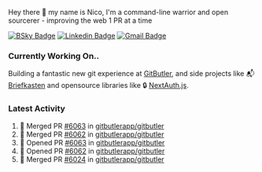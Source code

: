 
Hey there 👋 my name is Nico, I'm a command-line warrior and open sourcerer - improving the web 1 PR at a time

[![BSky Badge](https://img.shields.io/badge/-%20%40ndo.dev%20-%200285FF?style=flat-square&logo=bluesky&color=%23161e27)](https://bsky.app/profile/ndo.dev) [![Linkedin Badge](https://img.shields.io/badge/-ndom91-blue?style=flat-square&logo=Linkedin&logoColor=white&link=https://www.linkedin.com/in/ndom91/)](https://www.linkedin.com/in/ndom91/) [![Gmail Badge](https://img.shields.io/badge/-yo@ndo.dev-c14438?style=flat-square&logo=mail.ru&logoColor=white&link=mailto:yo@ndo.dev)](mailto:yo@ndo.dev)

### Currently Working On..

Building a fantastic new git experience at [GitButler](https://github.com/gitbutlerapp), and side projects like 📬 [Briefkasten](https://briefkastenhq.com) and opensource libraries like 🔒 [NextAuth.js](https://github.com/nextauthjs/next-auth).

<!--START_SECTION_PROFILE_VIEWS:readme-info-->
<!--END_SECTION_PROFILE_VIEWS:readme-info-->

<!--START_SECTION_DAILY_COMMIT:readme-info-->
<!--END_SECTION_DAILY_COMMIT:readme-info-->

<!--START_SECTION_WEEKLY_COMMIT:readme-info-->
<!--END_SECTION_WEEKLY_COMMIT:readme-info-->

### Latest Activity

<!--START_SECTION:activity-->
1. 🎉 Merged PR [#6063](https://github.com/gitbutlerapp/gitbutler/pull/6063) in [gitbutlerapp/gitbutler](https://github.com/gitbutlerapp/gitbutler)
2. 🎉 Merged PR [#6062](https://github.com/gitbutlerapp/gitbutler/pull/6062) in [gitbutlerapp/gitbutler](https://github.com/gitbutlerapp/gitbutler)
3. 💪 Opened PR [#6063](https://github.com/gitbutlerapp/gitbutler/pull/6063) in [gitbutlerapp/gitbutler](https://github.com/gitbutlerapp/gitbutler)
4. 💪 Opened PR [#6062](https://github.com/gitbutlerapp/gitbutler/pull/6062) in [gitbutlerapp/gitbutler](https://github.com/gitbutlerapp/gitbutler)
5. 🎉 Merged PR [#6024](https://github.com/gitbutlerapp/gitbutler/pull/6024) in [gitbutlerapp/gitbutler](https://github.com/gitbutlerapp/gitbutler)
<!--END_SECTION:activity-->
